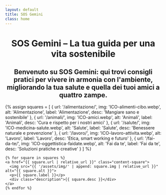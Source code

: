 ```yaml
---
layout: default
title: SOS Gemini
class: home
---
```


<div class="post-container">
  <div style="text-align: center; margin-top: 2rem;">
    <h1 class="main-title-centered">SOS Gemini – La tua guida per una vita sostenibile</h1>
    <h2 class="small-title">
      Benvenuto su SOS Gemini: qui trovi consigli pratici per vivere in armonia con l'ambiente, migliorando la tua salute e quella dei tuoi amici a quattro zampe.
    </h2>
  </div>

  <section class="square-grid">
    {% assign squares = 
      [
        { url: '/alimentazione/', img: 'ICO-alimenti-cibo.webp', alt: 'Alimentazione', label: 'Alimentazione', desc: 'Mangiare sano e sostenibile' },
        { url: '/animali/', img: 'ICO-amici.webp', alt: 'Animali', label: 'Animali', desc: 'Cura e rispetto per i nostri amici' },
        { url: '/salute/', img: 'ICO-medicina-salute.webp', alt: 'Salute', label: 'Salute', desc: 'Benessere naturale e prevenzione' },
        { url: '/lavoro/', img: 'ICO-lavoro-attivita.webp', alt: 'Lavoro', label: 'Lavoro', desc: 'Etica, smart working e futuro' },
        { url: '/fai-da-te/', img: 'ICO-oggettistica-faidate.webp', alt: 'Fai da te', label: 'Fai da te', desc: 'Soluzioni pratiche e creative' }
      ]
    %}

    {% for square in squares %}
    <a href="{{ square.url | relative_url }}" class="content-square">
      <img src="{{ '/assets/img/' | append: square.img | relative_url }}" alt="{{ square.alt }}">
      <p>{{ square.label }}</p>
      <div class="description">{{ square.desc }}</div>
    </a>
    {% endfor %}
  </section>
</div>
